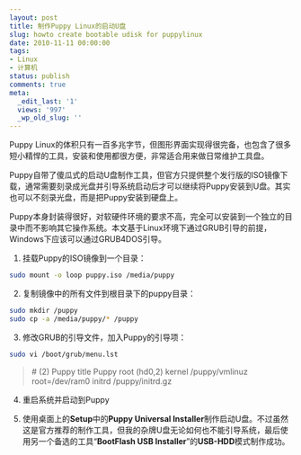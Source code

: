 ```yaml
---
layout: post
title: 制作Puppy Linux的启动U盘
slug: howto create bootable udisk for puppylinux
date: 2010-11-11 00:00:00
tags:
- Linux
- 计算机
status: publish
comments: true
meta:
  _edit_last: '1'
  views: '997'
  _wp_old_slug: ''
---
```

Puppy Linux的体积只有一百多兆字节，但图形界面实现得很完备，也包含了很多短小精悍的工具，安装和使用都很方便，非常适合用来做日常维护工具盘。

Puppy自带了傻瓜式的启动U盘制作工具，但官方只提供整个发行版的ISO镜像下载，通常需要刻录成光盘并引导系统启动后才可以继续将Puppy安装到U盘。其实也可以不刻录光盘，而是把Puppy安装到硬盘上。

Puppy本身封装得很好，对软硬件环境的要求不高，完全可以安装到一个独立的目录中而不影响其它操作系统。本文基于Linux环境下通过GRUB引导的前提，Windows下应该可以通过GRUB4DOS引导。

1. 挂载Puppy的ISO镜像到一个目录：

```bash
sudo mount -o loop puppy.iso /media/puppy
```

2. 复制镜像中的所有文件到根目录下的puppy目录：

```bash
sudo mkdir /puppy
sudo cp -a /media/puppy/* /puppy
```

3. 修改GRUB的引导文件，加入Puppy的引导项：

```bash
sudo vi /boot/grub/menu.lst
```

<blockquote>
# (2) Puppy
title Puppy
root (hd0,2)
kernel /puppy/vmlinuz root=/dev/ram0
initrd /puppy/initrd.gz
</blockquote>

4. 重启系统并启动到Puppy

5. 使用桌面上的<strong>Setup</strong>中的<strong>Puppy Universal Installer</strong>制作启动U盘。不过虽然这是官方推荐的制作工具，但我的杂牌U盘无论如何也不能引导系统，最后使用另一个备选的工具“<strong>BootFlash USB Installer</strong>”的<strong>USB-HDD</strong>模式制作成功。
